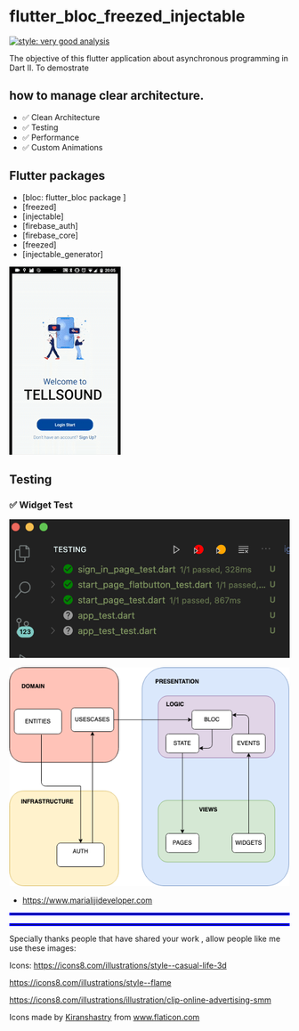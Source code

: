 # flutter_bloc_freezed_injectable
[![style: very good analysis](https://img.shields.io/badge/style-very_good_analysis-B22C89.svg)](https://pub.dev/packages/very_good_analysis)

The objective of this flutter application about asynchronous programming in Dart II.
To demostrate 
## how to manage clear architecture.

- ✅  Clean Architecture
- ✅  Testing
- ✅  Performance
- ✅  Custom Animations

## Flutter packages
 - [bloc: flutter_bloc package ] 
 - [freezed]
 - [injectable]
 - [firebase_auth]
 - [firebase_core]
 - [freezed]
 - [injectable_generator]



![Output sample](video.gif)



## Testing
### ✅ Widget Test
![](assets/readme/widget_test.png)


![](assets/readme/clear_archicteture_scope.png)

- https://www.marialijideveloper.com



<hr style="border:2px solid blue"> </hr>


<hr style="border:2px solid blue"> </hr>



Specially thanks people  that have shared your work , allow people like me use these images:

Icons:
https://icons8.com/illustrations/style--casual-life-3d 

https://icons8.com/illustrations/style--flame

https://icons8.com/illustrations/illustration/clip-online-advertising-smm

<div>Icons made by <a href="https://www.flaticon.com/authors/kiranshastry" title="Kiranshastry">Kiranshastry</a> from <a href="https://www.flaticon.com/" title="Flaticon">www.flaticon.com</a></div>








